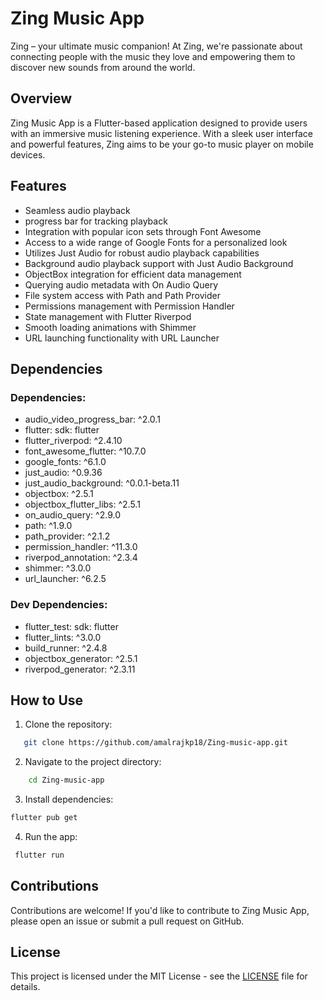 # Zing Music App

Zing – your ultimate music companion! At Zing, we're passionate about connecting people with the music they love and empowering them to discover new sounds from around the world.

## Overview

Zing Music App is a Flutter-based application designed to provide users with an immersive music listening experience. With a sleek user interface and powerful features, Zing aims to be your go-to music player on mobile devices.

## Features

- Seamless audio  playback
- progress bar for tracking playback
- Integration with popular icon sets through Font Awesome
- Access to a wide range of Google Fonts for a personalized look
- Utilizes Just Audio for robust audio playback capabilities
- Background audio playback support with Just Audio Background
- ObjectBox integration for efficient data management 
- Querying audio metadata with On Audio Query
- File system access with Path and Path Provider
- Permissions management with Permission Handler
- State management with Flutter Riverpod
- Smooth loading animations with Shimmer
- URL launching functionality with URL Launcher

## Dependencies

### Dependencies:
- audio_video_progress_bar: ^2.0.1
- flutter: sdk: flutter
- flutter_riverpod: ^2.4.10
- font_awesome_flutter: ^10.7.0
- google_fonts: ^6.1.0
- just_audio: ^0.9.36
- just_audio_background: ^0.0.1-beta.11
- objectbox: ^2.5.1
- objectbox_flutter_libs: ^2.5.1
- on_audio_query: ^2.9.0
- path: ^1.9.0
- path_provider: ^2.1.2
- permission_handler: ^11.3.0
- riverpod_annotation: ^2.3.4
- shimmer: ^3.0.0
- url_launcher: ^6.2.5

### Dev Dependencies:
- flutter_test: sdk: flutter
- flutter_lints: ^3.0.0
- build_runner: ^2.4.8
- objectbox_generator: ^2.5.1
- riverpod_generator: ^2.3.11

## How to Use

1. Clone the repository:
 ```bash 
    git clone https://github.com/amalrajkp18/Zing-music-app.git
```
2. Navigate to the project directory: 
```bash 
    cd Zing-music-app
```
3. Install dependencies: 
```bash 
flutter pub get
```
4. Run the app: 
```bash
 flutter run
```

## Contributions

Contributions are welcome! If you'd like to contribute to Zing Music App, please open an issue or submit a pull request on GitHub.

## License

This project is licensed under the MIT License - see the [LICENSE](LICENSE) file for details.
